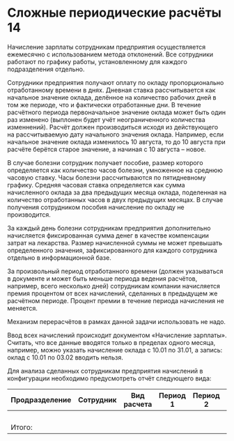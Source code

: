 # Сложные периодические расчёты 14

Начисление зарплаты сотрудникам предприятия осуществляется ежемесячно с использованием метода отклонений. Все сотрудники работают по графику работы, установленному для каждого подразделения отдельно.

Сотрудники предприятия получают оплату по окладу пропорционально отработанному времени в днях. Дневная ставка рассчитывается как начальное значение оклада, делённое на количество рабочих дней в том же периоде, что и фактически отработанные дни. В течение расчётного периода первоначальное значение оклада может быть один раз изменено (выплонен будет учёт неограниченного количества изменнений). Расчёт должен производиться исходя из действующего на рассчитываемую дату начального значения оклада. Например, если начальное значение оклада изменилось 10 августа, то до 10 августа при расчёте берётся старое значение, а начиная с 10 августа – новое.

В случае болезни сотрудник получает пособие, размер которого определяется как количество часов болезни, умноженное на среднюю часовую ставку. Часы болезни рассчитываются по пятидневному графику. Средняя часовая ставка определяется как сумма начисленного оклада за два предыдущих месяца оклада, поделенная на количество отработанных часов в двух предыдущих месяцах. В случае получения сотрудником пособия начисление по окладу не производится.

За каждый день болезни сотрудникам предприятия дополнительно начисляется фиксированная сумма денег в качестве компенсации затрат на лекарства. Размер начисленной суммы не может превышать определенного значения, зафиксированного для каждого сотрудника отдельно в информационной базе.

За произвольный период отработанного времени (должен указываться в документе и может быть меньше периода ведения расчётов, например, всего несколько дней) сотрудникам компании начисляется премия процентом от всех начислений, сделанных в предыдущем же расчётном периоде. Процент премии в течение периода начисления не меняется.

Механизм перерасчётов в рамках данной задачи использовать не надо.

Ввод всех начислений происходит документом «Начисление зарплаты». Считать, что все данные вводятся только в пределах одного месяца, например, можно указать начисление оклада с 10.01 по 31.01, а запись: оклад с 10.01 по 03.02 вводить нельзя.

Для анализа сделанных сотрудникам предприятия начислений в конфигурации необходимо предусмотреть отчёт следующего вида:

Продразделение | Сотрудник | Вид расчета | Период 1 | Период 2 | ...
-------------- | --------- | ----------- | -------- | -------- | ---
 |
Итого: | 
